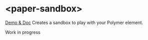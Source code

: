 # \<paper-sandbox\>

[Demo & Doc](http://zecat.github.io/paper-sandbox/)
Creates a sandbox to play with your Polymer element.

Work in progress
